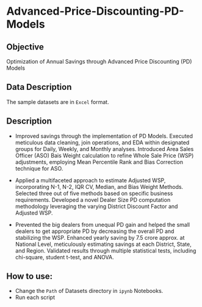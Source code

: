 # Advanced-Price-Discounting-PD-Models

## Objective 
Optimization of Annual Savings through Advanced Price Discounting (PD) Models

## Data Description
The sample datasets are in `Excel` format. 

## Description
- Improved savings through the implementation of PD Models. Executed meticulous data cleaning, join operations, and EDA within
designated groups for Daily, Weekly, and Monthly analyses. Introduced Area Sales Officer (ASO) Bais Weight calculation to refine
Whole Sale Price (WSP) adjustments, employing Mean Percentile Rank and Bias Correction technique for ASO.

- Applied a multifaceted approach to estimate Adjusted WSP, incorporating N-1, N-2, IQR CV, Median, and Bias Weight Methods.
Selected three out of five methods based on specific business requirements. Developed a novel Dealer Size PD computation
methodology leveraging the varying District Discount Factor and Adjusted WSP.

- Prevented the big dealers from unequal PD gain and helped the small dealers to get appropriate PD by decreasing the overall PD
and stabilizing the WSP. Enhanced yearly saving by 7.5 crore approx. at National Level, meticulously estimating savings at each
District, State, and Region. Validated results through multiple statistical tests, including chi-square, student t-test, and ANOVA.

## How to use:
- Change the `Path` of Datasets directory in `ipynb` Notebooks.
- Run each script
